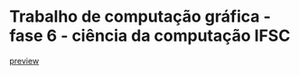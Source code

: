 # Trabalho de computação gráfica - fase 6 - ciência da computação IFSC

[preview](https://savitzki.github.io/TrabalhoCG-carrinho/)
